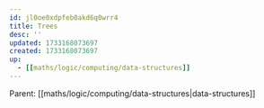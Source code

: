```yaml
---
id: jl0oe0xdpfeb0akd6q0wrr4
title: Trees
desc: ''
updated: 1733168073697
created: 1733168073697
up:
  - [[maths/logic/computing/data-structures]]
---
```


<!-- PARENT: auto -->
Parent: [[maths/logic/computing/data-structures|data-structures]]
<!-- /PARENT -->
